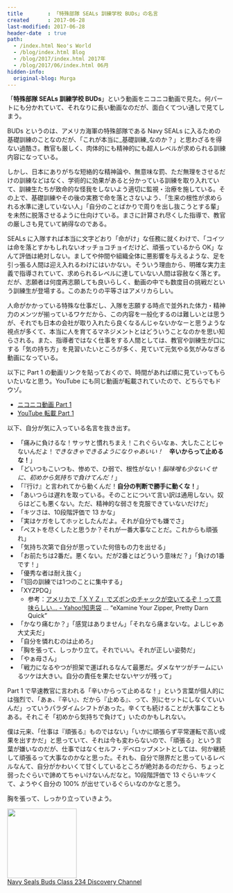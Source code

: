 ```yaml
---
title        : 「特殊部隊 SEALs 訓練学校 BUDs」の名言
created      : 2017-06-28
last-modified: 2017-06-28
header-date  : true
path:
  - /index.html Neo's World
  - /blog/index.html Blog
  - /blog/2017/index.html 2017年
  - /blog/2017/06/index.html 06月
hidden-info:
  original-blog: Murga
---
```


「__特殊部隊 SEALs 訓練学校 BUDs__」という動画をニコニコ動画で見た。何パートにも分かれていて、それなりに長い動画なのだが、面白くてつい通しで見てしまう。

BUDs というのは、アメリカ海軍の特殊部隊である Navy SEALs に入るための基礎訓練のことなのだが、「これが本当に_基礎訓練_なのか？」と思わざるを得ない過酷さ。教官も厳しく、肉体的にも精神的にも超人レベルが求められる訓練内容になっている。

しかし、日本にありがちな短絡的な精神論や、無意味な罰、ただ無理をさせるだけの訓練などはなく、学術的に効果があると分かっている訓練を取り入れていて、訓練生たちが致命的な怪我をしないよう適切に監視・治療を施している。その上で、基礎訓練やその後の実務で命を落とさないよう、「生来の根性が求められる水準に達していない人」「自分のことばかりで周りを出し抜こうとする輩」を未然に脱落させるように仕向けている。まさに計算され尽くした指導で、教官の厳しさも見ていて納得なのである。

SEALs に入隊すれば本当に文字どおり「命がけ」な任務に就くわけで、「コイツは命を落とすかもしれないオッチョコチョイだけど、頑張っているから OK」なんて評価は絶対しない。ましてや仲間や組織全体に悪影響を与えるような、足を引っ張る人間は迎え入れるわけにはいかない。そういう理由から、明確な実力主義で指導されていて、求められるレベルに達していない人間は容赦なく落とす。だが、志願者は何度再志願しても良いらしく、動画の中でも数度目の挑戦だという訓練生が登場する。このあたりの平等さはアメリカらしい。

人命がかかっている特殊な仕事だし、入隊を志願する時点で並外れた体力・精神力のメンツが揃っているワケだから、この内容を一般化するのは難しいとは思うが、それでも日本の会社が取り入れたら良くなるんじゃないかなーと思うような視点が多くて、本当に人を育てるマネジメントとはどういうことなのかを思い知らされる。また、指導者ではなく仕事をする人間としては、教官や訓練生が口にする「気の持ち方」を見習いたいところが多く、見ていて元気やる気がみなぎる動画になっている。

以下に Part 1 の動画リンクを貼っておくので、時間があれば順に見ていってもらいたいなと思う。YouTube にも同じ動画が転載されていたので、どちらでもドウゾ。

- [ニコニコ動画 Part 1](https://www.nicovideo.jp/watch/sm23945869)
- [YouTube 転載 Part 1](https://www.youtube.com/watch?v=YZMBbGdrdec)

以下、自分が気に入っている名言を抜き出す。

- 「痛みに負けるな！サッサと慣れちまえ！これぐらいなぁ、大したことじゃないんだよ！_できなきゃできるようになりゃあいい！_　__辛いからって止めるな！__」
- 「どいつもこいつも、惨めで、ひ弱で、根性がない！_脳味噌も少ないくせに、初めから気持ちで負けてんだ！_」
- 「『行け』と言われてから動くんだ！__自分の判断で勝手に動くな！__」
- 「あいつらは遅れを取っている。そのことについて言い訳は通用しない。奴らはどこも悪くない。ただ、精神的な弱さを克服できていないだけだ」
- 「キツさは、10段階評価で 13 かな」
- 「実はケガをしてホッとしたんだよ。それが自分でも嫌でさ」
- 「ベストを尽くしたと思うか？それが一番大事なことだ。これからも頑張れ」
- 「気持ち次第で自分が思っていた何倍もの力を出せる」
- 「お前たちは2番だ。悪くない。だが2番とはどういう意味だ？」「負けの1番です！」
- 「優秀な者は耐え抜く」
- 「1回の訓練では1つのことに集中する」
- 「XYZPDQ」
  - 参考：[アメリカで「ＸＹＺ」でズボンのチャックが空いてるぞ！って意味らしい... - Yahoo!知恵袋](https://detail.chiebukuro.yahoo.co.jp/qa/question_detail/q1019998195) … “eXamine Your Zipper, Pretty Darn Quick”
- 「かなり痛むか？」「感覚はありません」「それなら痛まないな。よしじゃあ大丈夫だ」
- 「自分を憐れむのは止めろ」
- 「胸を張って、しっかり立て。それでいい。それが正しい姿勢だ」
- 「やぁ母さん」
- 「戦力になるやつが担架で運ばれるなんて最悪だ。ダメなヤツがチームにいるツケは大きい。自分の責任を果たせないヤツが残って」

Part 1 で早速教官に言われる「辛いからって止めるな！」という言葉が個人的には強烈で、「あぁ、『辛い』、だから『止める』、って、別にセットにしなくていいんだ」っていうパラダイムシフトがあった。辛くても続けることが大事なこともある。それこそ「初めから気持ちで負けて」いたのかもしれない。

僕は元来、「仕事は『頑張る』ものではない」「いかに頑張らず平常運転で高い成果を出すかだ」と思っていて、それは今も変わらないので、「頑張る」という言葉が嫌いなのだが、仕事ではなくセルフ・デベロップメントとしては、何か継続して頑張るって大事なのかなと思った。それも、自分で限界だと思っているレベルなんて、自分がかわいくて甘くしているところが絶対あるのだから、ちょっと弱ったぐらいで諦めてちゃいけないんだなと。10段階評価で 13 ぐらいキツくて、ようやく自分の 100% が出せているぐらいなのかなと思う。

胸を張って、しっかり立っていきよう。

<div class="ad-amazon">
  <div class="ad-amazon-image">
    <a href="https://www.amazon.co.jp/dp/B000B6Q0OI?tag=neos21-22&amp;linkCode=osi&amp;th=1&amp;psc=1">
      <img src="https://m.media-amazon.com/images/I/51zsTheSmIL._SL160_.jpg" width="160" height="160">
    </a>
  </div>
  <div class="ad-amazon-info">
    <div class="ad-amazon-title">
      <a href="https://www.amazon.co.jp/dp/B000B6Q0OI?tag=neos21-22&amp;linkCode=osi&amp;th=1&amp;psc=1">Navy Seals Buds Class 234 Discovery Channel</a>
    </div>
  </div>
</div>
